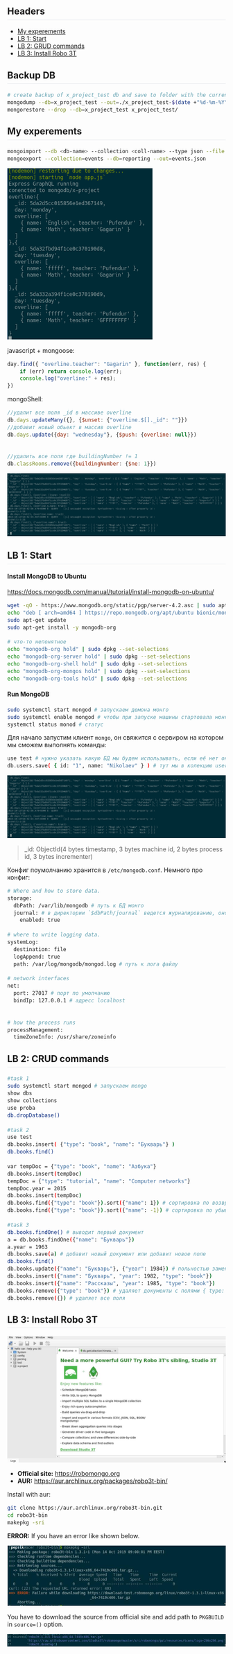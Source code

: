<dl> 
<style>
h2 {
border-bottom: 1px solid #eaecef;
padding-bottom: .3em;
}
</style>
</dl>


## Headers

* [My experements](#my-experements)
* [LB 1: Start](#lb-1:-start)
* [LB 2: GRUD commands](#lb-2:-crud-commands)
* [LB 3: Install Robo 3T](#lb-3:-install-robo-3t)

## Backup DB
```bash
# create backup of x_project_test db and save to folder with the current date
mongodump --db=x_project_test --out=./x_project_test-$(date +"%d-%m-%Y")
mongorestore --drop --db=x_project_test x_project_test/
```

## My experements
```bash
mongoimport --db <db-name> --collection <coll-name> --type json --file seed.json
mongoexport --collection=events --db=reporting --out=events.json
```

![mongoose](./images/mongo-exp-0.png)

javascript + mongoose: 
```js
day.find({ "overline.teacher": "Gagarin" }, function(err, res) {
	if (err) return console.log(err);
	console.log("overline:" + res);
})
```

mongoShell: 
```js
//удалит все поля _id в массиве overline
db.days.updateMany({}, {$unset: {"overline.$[]._id": ""}})
//добавит новый обьект в массив overline
db.days.update({day: "wednesday"}, {$push: {overline: null}})


//удалить все поля где buildingNumber != 1
db.classRooms.remove({buildingNumber: {$ne: 1}})

```


![mongodb-projection](./images/mongo-exp-1.png)


## LB 1: Start
#### Install MongoDB to Ubuntu
https://docs.mongodb.com/manual/tutorial/install-mongodb-on-ubuntu/

```bash
wget -qO - https://www.mongodb.org/static/pgp/server-4.2.asc | sudo apt-key add -
echo "deb [ arch=amd64 ] https://repo.mongodb.org/apt/ubuntu bionic/mongodb-org/4.2 multiverse" | sudo tee /etc/apt/sources.list.d/mongodb-org-4.2.list
sudo apt-get update
sudo apt-get install -y mongodb-org

# что-то непонятное
echo "mongodb-org hold" | sudo dpkg --set-selections
echo "mongodb-org-server hold" | sudo dpkg --set-selections
echo "mongodb-org-shell hold" | sudo dpkg --set-selections
echo "mongodb-org-mongos hold" | sudo dpkg --set-selections
echo "mongodb-org-tools hold" | sudo dpkg --set-selections
```

#### Run MongoDB 
```bash
sudo systemctl start mongod # запускаем демона монго
sudo systemctl enable mongod # чтобы при запуске машины стартовала монго
systemctl status monod # статус
```

Для начало запустим клиент `mongo`, он свяжится с сервиром на котором мы сможем выполнять команды:
```bash
use test # нужно указать какую БД мы будем использывать, если её нет она создастся
db.users.save( { id: "1", name: "Nikolaev" } ) # тут мы в колекцию users добавили документ 
```

![run-mongo](./images/mongo-exp-1.png)

> _id: ObjectId(4 bytes timestamp, 3 bytes machine id, 2 bytes process id, 3 bytes incrementer)

Конфиг поумолчанию хранится в `/etc/mongodb.conf`. Немного про конфиг:

```bash
# Where and how to store data.
storage:
  dbPath: /var/lib/mongodb # путь к БД монго 
  journal: # в директории `$dbPath/journal` ведется журналирование, оно нужно для того чтобы **WiredTiger** смог использывать checkpoints
    enabled: true

# where to write logging data.
systemLog:
  destination: file
  logAppend: true
  path: /var/log/mongodb/mongod.log # путь к лога файлу

# network interfaces
net:
  port: 27017 # порт по умолчанию
  bindIp: 127.0.0.1 # адресс localhost


# how the process runs
processManagement:
  timeZoneInfo: /usr/share/zoneinfo

```


## LB 2: CRUD commands

```bash
#task 1
sudo systemctl start mongod # запускаем mongo
show dbs 
show collections
use proba
db.dropDatabase()

#task 2
use test
db.books.insert( {"type": "book", "name": "Букварь"} )
db.books.find()

var tempDoc = {"type": "book", "name": "Азбука"}
db.books.insert(tempDoc)
tempDoc = {"type": "tutorial", "name": "Computer networks"}
tempDoc.year = 2015
db.books.insert(tempDoc)
db.books.find({"type": "book"}).sort({"name": 1}) # сортировка по возврастанию
db.books.find({"type": "book"}).sort({"name": -1}) # сортировка по убыванию

#task 3
db.books.findOne() # выводит первый документ
a = db.books.findOne({"name": "Букварь"})
a.year = 1963
db.books.save(a) # добавит новый документ или добавит новое поле
db.books.find()
db.books.update({"name": "Букварь"}, {"year": 1984}) # польностью заменяет документ
db.books.insert({"name": "Букварь", "year": 1982, "type": "book"})
db.books.insert({"name": "Рассказы", "year": 1985, "type": "book"})
db.books.remove({"type": "book"}) # удаляет документы с полями { type: "book" }
db.books.remove({}) # удаляет все поля
```

## LB 3: Install Robo 3T

![robo-3t](./images/robo-3t.jpg)

* **Official site:** https://robomongo.org
* **AUR:** https://aur.archlinux.org/packages/robo3t-bin/

Install with aur: 
```bash
git clone https://aur.archlinux.org/robo3t-bin.git
cd robo3t-bin
makepkg -sri
```



**ERROR:** If you have an error like shown below. 

![robo-3t-error](./images/robo-3t-error.jpg)

You have to download the source from official site and add path to `PKGBUILD` in `source=()` option.

![robo-3t-pkgbuild](./images/robo-3t-pkgbuild.jpg)

